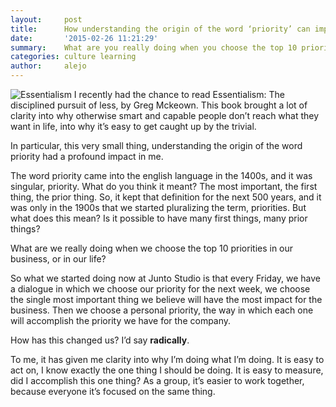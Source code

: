 ```yaml
---
layout:     post
title:      How understanding the origin of the word ‘priority’ can impact your productivity.
date:       '2015-02-26 11:21:29'
summary:    What are you really doing when you choose the top 10 priorities in your business, or in our life? Are you setting your priorities in the best possible way? Truth is, you're probably not. Read here why...
categories: culture learning
author:     alejo
---
```


![Essentialism](http://33.media.tumblr.com/49bb859b84a945bf00fd192a2c5411ec/tumblr_inline_nkap1eGQ361sa3u4l.jpg)
I recently had the chance to read Essentialism: The disciplined pursuit of less, by Greg Mckeown. This book brought a lot of clarity into why otherwise smart and capable people don’t reach what they want in life, into why it’s easy to get caught up by the trivial.

In particular, this very small thing, understanding the origin of the word priority had a profound impact in me. 

The word priority came into the english language in the 1400s, and it was singular, priority. What do you think it meant? The most important, the first thing, the prior thing. So, it kept that definition for the next 500 years, and it was only in the 1900s that we started pluralizing the term, priorities. But what does this mean? Is it possible to have many first things, many prior things?

What are we really doing when we choose the top 10 priorities in our business, or in our life?

So what we started doing now at Junto Studio is that every Friday, we have a dialogue in which we choose our priority for the next week, we choose the single most important thing we believe will have the most impact for the business. Then we choose a personal priority, the way in which each one will accomplish the priority we have for the company.

How has this changed us? I’d say **radically**. 

To me, it has given me clarity into why I’m doing what I’m doing. It is easy to act on, I know exactly the one thing I should be doing. It is easy to measure, did I accomplish this one thing? As a group, it’s easier to work together, because everyone it’s focused on the same thing.
